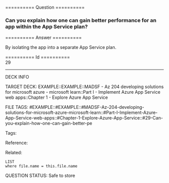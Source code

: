 ========== Question ==========  

### Can you explain how one can gain better performance for an app within the App Service plan?  

========== Answer ==========  

By isolating the app into a separate App Service plan.

========== Id ==========  
29

---

DECK INFO

TARGET DECK: EXAMPLE::EXAMPLE::MADSF - Az 204 developing solutions for microsoft azure - microsoft learn::Part I - Implement Azure App Service web apps::Chapter 1 - Explore Azure App Service

FILE TAGS: #EXAMPLE::#EXAMPLE::#MADSF-Az-204-developing-solutions-for-microsoft-azure-microsoft-learn::#Part-I-Implement-Azure-App-Service-web-apps::#Chapter-1-Explore-Azure-App-Service::#29-Can-you-explain-how-one-can-gain-better-pe

Tags:

Reference:

Related:

```dataview
LIST
where file.name = this.file.name
```

QUESTION STATUS: Safe to store
